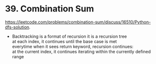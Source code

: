 # 39. Combination Sum

https://leetcode.com/problems/combination-sum/discuss/16510/Python-dfs-solution.

- Backtracking is a format of recursion
    it is a recursion tree <br/>
    at each index, it continues until the base case is met <br/>
    everytime when it sees return keyword, recursion continues: <br/>
    at the current index, it continues iterating within the currently defined range <br/>